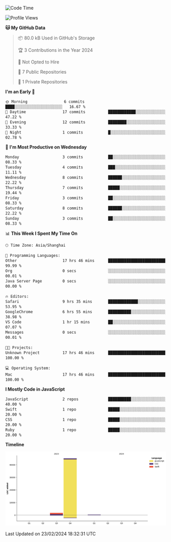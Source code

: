 <!--
**PascalDai/PascalDai** is a ✨ _special_ ✨ repository because its `README.md` (this file) appears on your GitHub profile.

Here are some ideas to get you started:

- 🔭 I’m currently working on ...
- 🌱 I’m currently learning ...
- 👯 I’m looking to collaborate on ...
- 🤔 I’m looking for help with ...
- 💬 Ask me about ...
- 📫 How to reach me: ...
- 😄 Pronouns: ...
- ⚡ Fun fact: ...
-->

<!--START_SECTION:waka-->
![Code Time](http://img.shields.io/badge/Code%20Time-196%20hrs%2012%20mins-blue)

![Profile Views](http://img.shields.io/badge/Profile%20Views-1-blue)

**🐱 My GitHub Data** 

> 📦 80.0 kB Used in GitHub's Storage 
 > 
> 🏆 3 Contributions in the Year 2024
 > 
> 🚫 Not Opted to Hire
 > 
> 📜 7 Public Repositories 
 > 
> 🔑 1 Private Repositories 
 > 
**I'm an Early 🐤** 

```text
🌞 Morning                6 commits           ████░░░░░░░░░░░░░░░░░░░░░   16.67 % 
🌆 Daytime                17 commits          ████████████░░░░░░░░░░░░░   47.22 % 
🌃 Evening                12 commits          ████████░░░░░░░░░░░░░░░░░   33.33 % 
🌙 Night                  1 commits           █░░░░░░░░░░░░░░░░░░░░░░░░   02.78 % 
```
📅 **I'm Most Productive on Wednesday** 

```text
Monday                   3 commits           ██░░░░░░░░░░░░░░░░░░░░░░░   08.33 % 
Tuesday                  4 commits           ███░░░░░░░░░░░░░░░░░░░░░░   11.11 % 
Wednesday                8 commits           ██████░░░░░░░░░░░░░░░░░░░   22.22 % 
Thursday                 7 commits           █████░░░░░░░░░░░░░░░░░░░░   19.44 % 
Friday                   3 commits           ██░░░░░░░░░░░░░░░░░░░░░░░   08.33 % 
Saturday                 8 commits           ██████░░░░░░░░░░░░░░░░░░░   22.22 % 
Sunday                   3 commits           ██░░░░░░░░░░░░░░░░░░░░░░░   08.33 % 
```


📊 **This Week I Spent My Time On** 

```text
🕑︎ Time Zone: Asia/Shanghai

💬 Programming Languages: 
Other                    17 hrs 46 mins      █████████████████████████   99.99 % 
Org                      0 secs              ░░░░░░░░░░░░░░░░░░░░░░░░░   00.01 % 
Java Server Page         0 secs              ░░░░░░░░░░░░░░░░░░░░░░░░░   00.00 % 

🔥 Editors: 
Safari                   9 hrs 35 mins       █████████████░░░░░░░░░░░░   53.95 % 
GoogleChrome             6 hrs 55 mins       ██████████░░░░░░░░░░░░░░░   38.98 % 
VS Code                  1 hr 15 mins        ██░░░░░░░░░░░░░░░░░░░░░░░   07.07 % 
Messages                 0 secs              ░░░░░░░░░░░░░░░░░░░░░░░░░   00.01 % 

🐱‍💻 Projects: 
Unknown Project          17 hrs 46 mins      █████████████████████████   100.00 % 

💻 Operating System: 
Mac                      17 hrs 46 mins      █████████████████████████   100.00 % 
```

**I Mostly Code in JavaScript** 

```text
JavaScript               2 repos             ██████████░░░░░░░░░░░░░░░   40.00 % 
Swift                    1 repo              █████░░░░░░░░░░░░░░░░░░░░   20.00 % 
CSS                      1 repo              █████░░░░░░░░░░░░░░░░░░░░   20.00 % 
Ruby                     1 repo              █████░░░░░░░░░░░░░░░░░░░░   20.00 % 
```



**Timeline**

![Lines of Code chart](https://raw.githubusercontent.com/PascalDai/PascalDai/main/assets/bar_graph.png)


 Last Updated on 23/02/2024 18:32:31 UTC
<!--END_SECTION:waka-->
